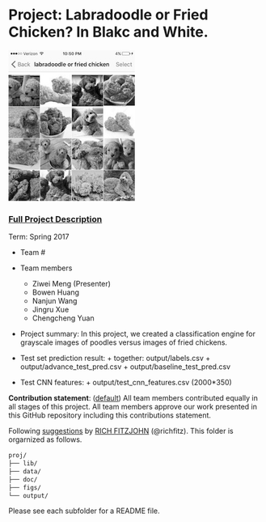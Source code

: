 # Project: Labradoodle or Fried Chicken? In Blakc and White. 
![image](figs/poodleKFC.jpg)

### [Full Project Description](doc/project3_desc.html)

Term: Spring 2017

+ Team #
+ Team members
	+ Ziwei Meng (Presenter)
	+ Bowen Huang
	+ Nanjun Wang
	+ Jingru Xue
	+ Chengcheng Yuan

+ Project summary: In this project, we created a classification engine for grayscale images of poodles versus images of fried chickens. 
+ Test set prediction result:
        + together: output/labels.csv
        + output/advance_test_pred.csv
        + output/baseline_test_pred.csv
+ Test CNN features:
        + output/test_cnn_features.csv (2000*350)
	
**Contribution statement**: ([default](doc/a_note_on_contributions.md)) All team members contributed equally in all stages of this project. All team members approve our work presented in this GitHub repository including this contributions statement. 

Following [suggestions](http://nicercode.github.io/blog/2013-04-05-projects/) by [RICH FITZJOHN](http://nicercode.github.io/about/#Team) (@richfitz). This folder is orgarnized as follows.

```
proj/
├── lib/
├── data/
├── doc/
├── figs/
└── output/
```

Please see each subfolder for a README file.
